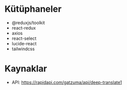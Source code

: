 # Kütüphaneler

- @reduxjs/toolkit
- react-redux
- axios
- react-select
- lucide-react
- tailwindcss

# Kaynaklar

- API: https://rapidapi.com/gatzuma/api/deep-translate1
